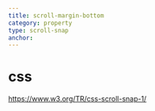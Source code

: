 ```yaml
---
title: scroll-margin-bottom
category: property
type: scroll-snap
anchor:
---
```


# css

<https://www.w3.org/TR/css-scroll-snap-1/>
